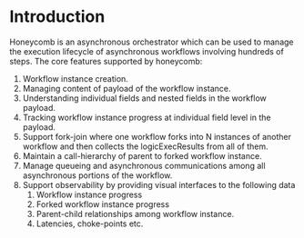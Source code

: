 # Introduction

Honeycomb is an asynchronous orchestrator which can be used to manage the execution lifecycle of
asynchronous workflows involving hundreds of steps. The core features supported by honeycomb:

1. Workflow instance creation.
1. Managing content of payload of the workflow instance.
1. Understanding individual fields and nested fields in the workflow payload.
1. Tracking workflow instance progress at individual field level in the payload.
1. Support fork-join where one workflow forks into N instances of another workflow and then collects
   the logicExecResults from all of them.
1. Maintain a call-hierarchy of parent to forked workflow instance.
1. Manage queueing and asynchronous communications among all asynchronous portions of the workflow.
1. Support observability by providing visual interfaces to the following data
   1. Workflow instance progress
   1. Forked workflow instance progress
   1. Parent-child relationships among workflow instance.
   1. Latencies, choke-points etc.
